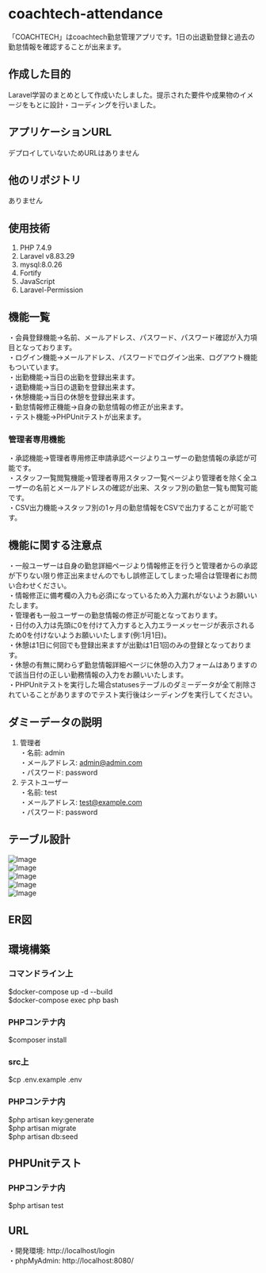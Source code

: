 # coachtech-attendance
「COACHTECH」はcoachtech勤怠管理アプリです。1日の出退勤登録と過去の勤怠情報を確認することが出来ます。

## 作成した目的
Laravel学習のまとめとして作成いたしました。提示された要件や成果物のイメージをもとに設計・コーディングを行いました。

## アプリケーションURL
デプロイしていないためURLはありません

## 他のリポジトリ
ありません

## 使用技術
1. PHP 7.4.9
2. Laravel v8.83.29
3. mysql:8.0.26
4. Fortify
5. JavaScript
6. Laravel-Permission

## 機能一覧
・会員登録機能→名前、メールアドレス、パスワード、パスワード確認が入力項目となっております。  
・ログイン機能→メールアドレス、パスワードでログイン出来、ログアウト機能もついています。  
・出勤機能→当日の出勤を登録出来ます。  
・退勤機能→当日の退勤を登録出来ます。  
・休憩機能→当日の休憩を登録出来ます。  
・勤怠情報修正機能→自身の勤怠情報の修正が出来ます。  
・テスト機能→PHPUnitテストが出来ます。

### 管理者専用機能
・承認機能→管理者専用修正申請承認ページよりユーザーの勤怠情報の承認が可能です。  
・スタッフ一覧閲覧機能→管理者専用スタッフ一覧ページより管理者を除く全ユーザーの名前とメールアドレスの確認が出来、スタッフ別の勤怠一覧も閲覧可能です。  
・CSV出力機能→スタッフ別の1ヶ月の勤怠情報をCSVで出力することが可能です。

## 機能に関する注意点 
・一般ユーザーは自身の勤怠詳細ページより情報修正を行うと管理者からの承認が下りない限り修正出来ませんのでもし誤修正してしまった場合は管理者にお問い合わせください。   
・情報修正に備考欄の入力も必須になっているため入力漏れがないようお願いいたします。  
・管理者も一般ユーザーの勤怠情報の修正が可能となっております。  
・日付の入力は先頭に0を付けて入力すると入力エラーメッセージが表示されるため0を付けないようお願いいたします(例:1月1日)。  
・休憩は1日に何回でも登録出来ますが出勤は1日1回のみの登録となっております。  
・休憩の有無に関わらず勤怠情報詳細ページに休憩の入力フォームはありますので該当日付の正しい勤務情報の入力をお願いいたします。  
・PHPUnitテストを実行した場合statusesテーブルのダミーデータが全て削除されていることがありますのでテスト実行後はシーディングを実行してください。

## ダミーデータの説明
1.	管理者  
・名前: admin  
・メールアドレス: admin@admin.com  
・パスワード: password  
2.	テストユーザー  
・名前: test  
・メールアドレス: test@example.com  
・パスワード: password

## テーブル設計
![Image](https://github.com/user-attachments/assets/2f520c16-e818-4977-a332-222ad314d5bc)  
![Image](https://github.com/user-attachments/assets/df36be92-e31e-4395-8fbc-4d3fbacfdbe5)  
![Image](https://github.com/user-attachments/assets/77e53916-d985-4363-b19c-1f185620042b)  
![Image](https://github.com/user-attachments/assets/06139f78-ef7c-40d6-b54f-b071ae8164fa)  
![Image](https://github.com/user-attachments/assets/4b07b4fd-d037-452c-b5a4-3e510bb1b599)

## ER図


## 環境構築

### コマンドライン上
$docker-compose up -d --build  
$docker-compose exec php bash

### PHPコンテナ内
$composer install

### src上
$cp .env.example .env

### PHPコンテナ内
$php artisan key:generate  
$php artisan migrate  
$php artisan db:seed

## PHPUnitテスト

### PHPコンテナ内
$php artisan test

## URL
・開発環境: http://localhost/login  
・phpMyAdmin: http://localhost:8080/
